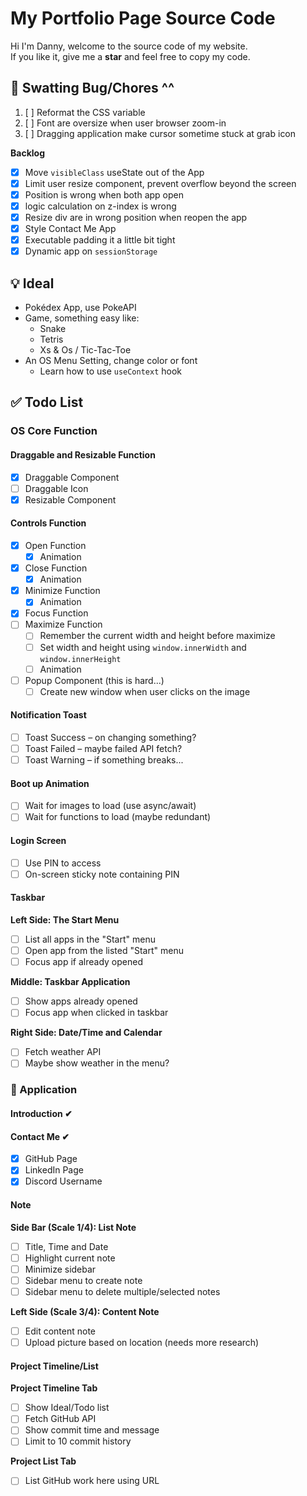 # My Portfolio Page Source Code

Hi I'm Danny, welcome to the source code of my website.  
If you like it, give me a **star** and feel free to copy my code.

## 🐛 Swatting Bug/Chores ^^
1. [ ] Reformat the CSS variable
2. [ ] Font are oversize when user browser zoom-in
3. [ ] Dragging application make cursor sometime stuck at grab icon

**Backlog**
- [X] Move `visibleClass` useState out of the App
- [X] Limit user resize component, prevent overflow beyond the screen
- [X] Position is wrong when both app open
- [X] logic calculation on z-index is wrong
- [X] Resize div are in wrong position when reopen the app
- [X] Style Contact Me App
- [X] Executable padding it a little bit tight
- [X] Dynamic app on `sessionStorage`

## 💡 Ideal
- Pokédex App, use PokeAPI
- Game, something easy like:
   - Snake
   - Tetris
   - Xs & Os / Tic-Tac-Toe
- An OS Menu Setting, change color or font
   - Learn how to use `useContext` hook

## ✅ Todo List

### OS Core Function

#### Draggable and Resizable Function
- [x] Draggable Component
- [ ] Draggable Icon
- [x] Resizable Component

#### Controls Function
- [x] Open Function
   - [x] Animation
- [x] Close Function
   - [x] Animation
- [x] Minimize Function
   - [x] Animation
- [X] Focus Function
- [ ] Maximize Function
   - [ ] Remember the current width and height before maximize
   - [ ] Set width and height using `window.innerWidth` and `window.innerHeight`
   - [ ] Animation
- [ ] Popup Component (this is hard...)
   - [ ] Create new window when user clicks on the image

#### Notification Toast
- [ ] Toast Success – on changing something?
- [ ] Toast Failed – maybe failed API fetch?
- [ ] Toast Warning – if something breaks...

#### Boot up Animation
- [ ] Wait for images to load (use async/await)
- [ ] Wait for functions to load (maybe redundant)

#### Login Screen
- [ ] Use PIN to access
- [ ] On-screen sticky note containing PIN

#### Taskbar
**Left Side: The Start Menu**
- [ ] List all apps in the "Start" menu
- [ ] Open app from the listed "Start" menu
- [ ] Focus app if already opened

**Middle: Taskbar Application**
- [ ] Show apps already opened
- [ ] Focus app when clicked in taskbar

**Right Side: Date/Time and Calendar**
- [ ] Fetch weather API
- [ ] Maybe show weather in the menu?

### 💽 Application

#### Introduction ✔

#### Contact Me ✔
- [X] GitHub Page
- [X] LinkedIn Page
- [X] Discord Username

#### Note 
**Side Bar (Scale 1/4): List Note**
- [ ] Title, Time and Date
- [ ] Highlight current note
- [ ] Minimize sidebar
- [ ] Sidebar menu to create note
- [ ] Sidebar menu to delete multiple/selected notes

**Left Side (Scale 3/4): Content Note**
- [ ] Edit content note
- [ ] Upload picture based on location (needs more research)

#### Project Timeline/List

**Project Timeline Tab**
- [ ] Show Ideal/Todo list
- [ ] Fetch GitHub API
- [ ] Show commit time and message
- [ ] Limit to 10 commit history

**Project List Tab**
- [ ] List GitHub work here using URL  
